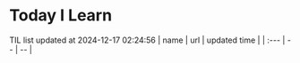 # Today I Learn 
TIL list updated at 2024-12-17 02:24:56
| name | url | updated time |
| :--- | -- | -- |

